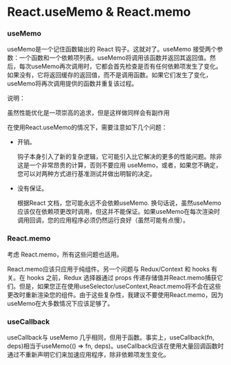 # React.useMemo & React.memo

### useMemo

useMemo是一个记住函数输出的 React 钩子。这就对了。useMemo 接受两个参数：一个函数和一个依赖项列表。useMemo将调用该函数并返回其返回值。然后，每次useMemo再次调用时，它都会首先检查是否有任何依赖项发生了变化。如果没有，它将返回缓存的返回值，而不是调用函数。如果它们发生了变化，useMemo将再次调用提供的函数并重复该过程。

说明：

虽然性能优化是一项崇高的追求，但是这样做同样会有副作用

在使用React.useMemo的情况下，需要注意如下几个问题：

- 开销。
  
  钩子本身引入了新的复杂逻辑，它可能引入比它解决的更多的性能问题。除非这是一个非常昂贵的计算，否则不要应用 useMemo，或者，如果您不确定，您可以对两种方式进行基准测试并做出明智的决定。

- 没有保证。

  根据React 文档，您可能永远不会依赖useMemo. 换句话说，虽然useMemo应该仅在依赖项更改时调用，但这并不能保证。如果useMemo在每次渲染时调用回调，您的应用程序必须仍然运行良好（虽然可能有点慢）。

### React.memo

考虑 React.memo，所有这些问题也适用。

React.memo应该只应用于纯组件。另一个问题与 Redux/Context 和 hooks 有关。在 hooks 之前，Redux 选择器通过 props 传递存储值并React.memo捕获它们。但是，如果您正在使用useSelector/useContext,React.memo将不会在这些更改时重新渲染您的组件。由于这些复杂性，我建议不要使用React.memo，因为useMemo在大多数情况下应该足够了。

### useCallback

 useCallback与 useMemo 几乎相同，但用于函数。事实上，useCallback(fn, deps)相当于useMemo(() => fn, deps)。useCallback应该在使用大量回调函数时通过不重新声明它们来加速应用程序，除非依赖项发生变化。